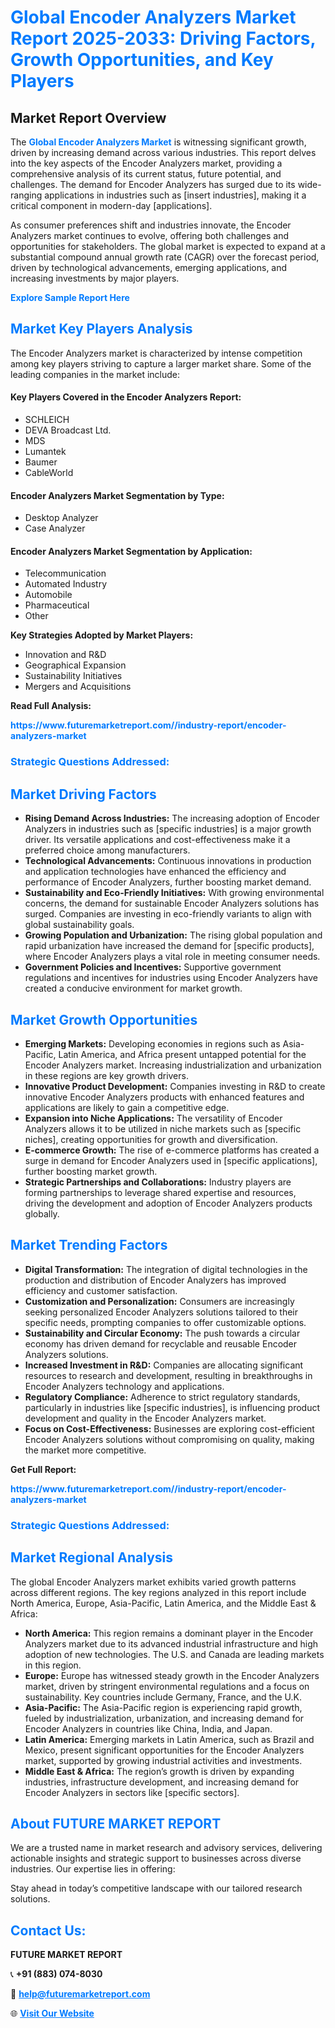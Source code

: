 <h1 style="color: #007BFF;">Global Encoder Analyzers Market Report 2025-2033: Driving Factors, Growth Opportunities, and Key Players</h1>

<section id="overview">
<h2>Market Report Overview</h2>
<p>The <a href="https://www.futuremarketreport.com//industry-report/encoder-analyzers-market" style="color: #007BFF; text-decoration: none;"><strong>Global Encoder Analyzers Market</strong></a> is witnessing significant growth, driven by increasing demand across various industries. This report delves into the key aspects of the Encoder Analyzers market, providing a comprehensive analysis of its current status, future potential, and challenges. The demand for Encoder Analyzers has surged due to its wide-ranging applications in industries such as [insert industries], making it a critical component in modern-day [applications].</p>
<p>As consumer preferences shift and industries innovate, the Encoder Analyzers market continues to evolve, offering both challenges and opportunities for stakeholders. The global market is expected to expand at a substantial compound annual growth rate (CAGR) over the forecast period, driven by technological advancements, emerging applications, and increasing investments by major players.</p>
</section>

<section id="overview">
<p><a href="https://www.futuremarketreport.com//request-sample/reportId=82457" style="color: #007BFF; text-decoration: none;"><strong>Explore Sample Report Here</strong></a></p>
</section>

<section id="key-players">
<h2 style="color: #007BFF;">Market Key Players Analysis</h2>
<p>The Encoder Analyzers market is characterized by intense competition among key players striving to capture a larger market share. Some of the leading companies in the market include:</p>
<h4>Key Players Covered in the Encoder Analyzers Report:</h4>
<ul><li>SCHLEICH</li><li>DEVA Broadcast Ltd.</li><li>MDS</li><li>Lumantek</li><li>Baumer</li><li>CableWorld</li></ul>
<h4>Encoder Analyzers Market Segmentation by Type:</h4>
<ul><li>Desktop Analyzer</li><li>Case Analyzer</li></ul>

<h4>Encoder Analyzers Market Segmentation by Application:</h4>
<ul><li>Telecommunication</li><li>Automated Industry</li><li>Automobile</li><li>Pharmaceutical</li><li>Other</li></ul>
<p><strong>Key Strategies Adopted by Market Players:</strong></p>
<ul>
<li>Innovation and R&D</li>
<li>Geographical Expansion</li>
<li>Sustainability Initiatives</li>
<li>Mergers and Acquisitions</li>
</ul>
</section>

<section>
<p><strong>Read Full Analysis: </strong></p><a href="https://www.futuremarketreport.com//industry-report/encoder-analyzers-market" style="color: #007BFF; text-decoration: none;"><strong>https://www.futuremarketreport.com//industry-report/encoder-analyzers-market</strong></a>
<h3 style="color: #007BFF;">Strategic Questions Addressed:</h3>
</section>

<section id="driving-factors">
<h2 style="color: #007BFF;">Market Driving Factors</h2>
<ul>
<li><strong>Rising Demand Across Industries:</strong> The increasing adoption of Encoder Analyzers in industries such as [specific industries] is a major growth driver. Its versatile applications and cost-effectiveness make it a preferred choice among manufacturers.</li>
<li><strong>Technological Advancements:</strong> Continuous innovations in production and application technologies have enhanced the efficiency and performance of Encoder Analyzers, further boosting market demand.</li>
<li><strong>Sustainability and Eco-Friendly Initiatives:</strong> With growing environmental concerns, the demand for sustainable Encoder Analyzers solutions has surged. Companies are investing in eco-friendly variants to align with global sustainability goals.</li>
<li><strong>Growing Population and Urbanization:</strong> The rising global population and rapid urbanization have increased the demand for [specific products], where Encoder Analyzers plays a vital role in meeting consumer needs.</li>
<li><strong>Government Policies and Incentives:</strong> Supportive government regulations and incentives for industries using Encoder Analyzers have created a conducive environment for market growth.</li>
</ul>
</section>

<section id="growth-opportunities">
<h2 style="color: #007BFF;">Market Growth Opportunities</h2>
<ul>
<li><strong>Emerging Markets:</strong> Developing economies in regions such as Asia-Pacific, Latin America, and Africa present untapped potential for the Encoder Analyzers market. Increasing industrialization and urbanization in these regions are key growth drivers.</li>
<li><strong>Innovative Product Development:</strong> Companies investing in R&D to create innovative Encoder Analyzers products with enhanced features and applications are likely to gain a competitive edge.</li>
<li><strong>Expansion into Niche Applications:</strong> The versatility of Encoder Analyzers allows it to be utilized in niche markets such as [specific niches], creating opportunities for growth and diversification.</li>
<li><strong>E-commerce Growth:</strong> The rise of e-commerce platforms has created a surge in demand for Encoder Analyzers used in [specific applications], further boosting market growth.</li>
<li><strong>Strategic Partnerships and Collaborations:</strong> Industry players are forming partnerships to leverage shared expertise and resources, driving the development and adoption of Encoder Analyzers products globally.</li>
</ul>
</section>

<section id="trending-factors">
<h2 style="color: #007BFF;">Market Trending Factors</h2>
<ul>
<li><strong>Digital Transformation:</strong> The integration of digital technologies in the production and distribution of Encoder Analyzers has improved efficiency and customer satisfaction.</li>
<li><strong>Customization and Personalization:</strong> Consumers are increasingly seeking personalized Encoder Analyzers solutions tailored to their specific needs, prompting companies to offer customizable options.</li>
<li><strong>Sustainability and Circular Economy:</strong> The push towards a circular economy has driven demand for recyclable and reusable Encoder Analyzers solutions.</li>
<li><strong>Increased Investment in R&D:</strong> Companies are allocating significant resources to research and development, resulting in breakthroughs in Encoder Analyzers technology and applications.</li>
<li><strong>Regulatory Compliance:</strong> Adherence to strict regulatory standards, particularly in industries like [specific industries], is influencing product development and quality in the Encoder Analyzers market.</li>
<li><strong>Focus on Cost-Effectiveness:</strong> Businesses are exploring cost-efficient Encoder Analyzers solutions without compromising on quality, making the market more competitive.</li>
</ul>
</section>

<section>
<p><strong>Get Full Report: </strong></p><a href="https://www.futuremarketreport.com//industry-report/encoder-analyzers-market" style="color: #007BFF; text-decoration: none;"><strong>https://www.futuremarketreport.com//industry-report/encoder-analyzers-market</strong></a>
<h3 style="color: #007BFF;">Strategic Questions Addressed:</h3>
</section>


<section id="regional-analysis">
<h2 style="color: #007BFF;">Market Regional Analysis</h2>
<p>The global Encoder Analyzers market exhibits varied growth patterns across different regions. The key regions analyzed in this report include North America, Europe, Asia-Pacific, Latin America, and the Middle East & Africa:</p>
<ul>
<li><strong>North America:</strong> This region remains a dominant player in the Encoder Analyzers market due to its advanced industrial infrastructure and high adoption of new technologies. The U.S. and Canada are leading markets in this region.</li>
<li><strong>Europe:</strong> Europe has witnessed steady growth in the Encoder Analyzers market, driven by stringent environmental regulations and a focus on sustainability. Key countries include Germany, France, and the U.K.</li>
<li><strong>Asia-Pacific:</strong> The Asia-Pacific region is experiencing rapid growth, fueled by industrialization, urbanization, and increasing demand for Encoder Analyzers in countries like China, India, and Japan.</li>
<li><strong>Latin America:</strong> Emerging markets in Latin America, such as Brazil and Mexico, present significant opportunities for the Encoder Analyzers market, supported by growing industrial activities and investments.</li>
<li><strong>Middle East & Africa:</strong> The region’s growth is driven by expanding industries, infrastructure development, and increasing demand for Encoder Analyzers in sectors like [specific sectors].</li>
</ul>
</section>

<footer>
<h2 style="color: #007BFF;">About FUTURE MARKET REPORT</h2>
<p>We are a trusted name in market research and advisory services, delivering actionable insights and strategic support to businesses across diverse industries. Our expertise lies in offering:</p>

<p>Stay ahead in today’s competitive landscape with our tailored research solutions.</p>

<h2 style="color: #007BFF;">Contact Us:</h2>
<p><strong>FUTURE MARKET REPORT</strong></p>
<p>📞 <strong>+91 (883) 074-8030</strong></p>
<p>📧 <strong><a href="mailto:help@futuremarketreport.com" style="color: #007BFF;">help@futuremarketreport.com</a></strong></p>
<p>🌐 <strong><a href="https://www.futuremarketreport.com/" style="color: #007BFF;">Visit Our Website</a></strong></p>
</footer>